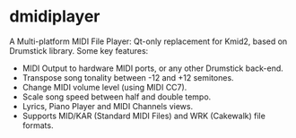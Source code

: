 # dmidiplayer
A Multi-platform MIDI File Player: Qt-only replacement for Kmid2, based on Drumstick library.
Some key features:
* MIDI Output to hardware MIDI ports, or any other Drumstick back-end.
* Transpose song tonality between -12 and +12 semitones.
* Change MIDI volume level (using MIDI CC7).
* Scale song speed between half and double tempo.
* Lyrics, Piano Player and MIDI Channels views.
* Supports MID/KAR (Standard MIDI Files) and WRK (Cakewalk) file formats.
